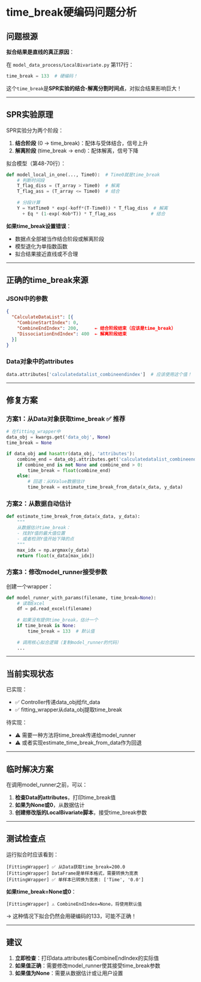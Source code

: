 # time_break硬编码问题分析

## 问题根源

**拟合结果是直线的真正原因**：

在 `model_data_process/LocalBivariate.py` 第117行：
```python
time_break = 133  # 硬编码！
```

这个`time_break`是**SPR实验的结合-解离分割时间点**，对拟合结果影响巨大！

---

## SPR实验原理

SPR实验分为两个阶段：
1. **结合阶段** (0 → time_break)：配体与受体结合，信号上升
2. **解离阶段** (time_break → end)：配体解离，信号下降

拟合模型（第48-70行）：
```python
def model_local_in_one(..., Time0):  # Time0就是time_break
    # 判断时间段
    T_flag_diss = (T_array > Time0)  # 解离
    T_flag_ass = (T_array <= Time0)  # 结合
    
    # 分段计算
    Y = YatTime0 * exp(-koff*(T-Time0)) * T_flag_diss  # 解离
      + Eq * (1-exp(-Kob*T)) * T_flag_ass             # 结合
```

**如果time_break设置错误**：
- 数据点全部被当作结合阶段或解离阶段
- 模型退化为单指数函数
- 拟合结果接近直线或不合理

---

## 正确的time_break来源

### JSON中的参数

```json
{
  "CalculateDataList": [{
    "CombineStartIndex": 0,
    "CombineEndIndex": 200,      ← 结合阶段结束（应该是time_break）
    "DissociationEndIndex": 400  ← 解离阶段结束
  }]
}
```

### Data对象中的attributes

```python
data.attributes['calculatedatalist_combineendindex']  # 应该使用这个值！
```

---

## 修复方案

### 方案1：从Data对象获取time_break ✅ 推荐

```python
# 在fitting_wrapper中
data_obj = kwargs.get('data_obj', None)
time_break = None

if data_obj and hasattr(data_obj, 'attributes'):
    combine_end = data_obj.attributes.get('calculatedatalist_combineendindex')
    if combine_end is not None and combine_end > 0:
        time_break = float(combine_end)
    else:
        # 回退：从XValue数据估计
        time_break = estimate_time_break_from_data(x_data, y_data)
```

### 方案2：从数据自动估计

```python
def estimate_time_break_from_data(x_data, y_data):
    """
    从数据估计time_break：
    - 找到Y值的最大值位置
    - 或者检测Y值开始下降的点
    """
    max_idx = np.argmax(y_data)
    return float(x_data[max_idx])
```

### 方案3：修改model_runner接受参数

创建一个wrapper：
```python
def model_runner_with_params(filename, time_break=None):
    # 读取Excel
    df = pd.read_excel(filename)
    
    # 如果没有提供time_break，估计一个
    if time_break is None:
        time_break = 133  # 默认值
    
    # 调用核心拟合逻辑（复制model_runner的代码）
    ...
```

---

## 当前实现状态

已实现：
- ✅ Controller传递data_obj给fit_data
- ✅ fitting_wrapper从data_obj提取time_break

待实现：
- ⚠️ 需要一种方法将time_break传递给model_runner
- ⚠️ 或者实现estimate_time_break_from_data作为回退

---

## 临时解决方案

在调用model_runner之前，可以：

1. **检查Data的attributes**，打印time_break值
2. **如果为None或0**，从数据估计
3. **创建修改版的LocalBivariate脚本**，接受time_break参数

---

## 测试检查点

运行拟合时应该看到：
```
[FittingWrapper] ✅ 从Data获取time_break=200.0
[FittingWrapper] DataFrame是单样本格式，需要转换为宽表
[FittingWrapper] ✅ 单样本已转换为宽表: ['Time', '0.0']
```

**如果time_break=None或0**：
```
[FittingWrapper] ⚠️ CombineEndIndex=None，将使用默认值
```
→ 这种情况下拟合仍然会用硬编码的133，可能不正确！

---

## 建议

1. **立即检查**：打印data.attributes看CombineEndIndex的实际值
2. **如果值正确**：需要修改model_runner使其接受time_break参数
3. **如果值为None**：需要从数据估计或让用户设置

